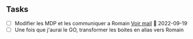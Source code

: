 
## Tasks
- [ ] Modifier les MDP et les communiquer a Romain [Voir mail](message://<PR1P264MB217454BA58051D5662856B3ACC499@PR1P264MB2174.FRAP264.PROD.OUTLOOK.COM>)  📅 2022-09-19
- [ ] Une fois que j'aurai le GO, transformer les boites en alias vers Romain